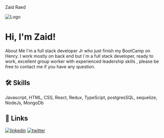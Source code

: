 
Zaid Raed



![Logo](https://res.cloudinary.com/den9jelya/image/upload/v1659470379/images/_21_linkedin-background-image-technology-1400x425_TechnologyProgramming-LinkedIn-Background-ID-40138-_kmoevo.jpg)


# Hi, I'm Zaid! 

About Me
I'm a full stack developer Jr who just finish my BootCamp on Henry.
    I work mostly on back end but I`m a full stack developer, ready to work, excellent group worker with experienced leadership skills , please be free to contact me if you have any question.
## 🛠 Skills
Javascript, HTML, CSS, React, Redux, TypeScipt, postgresSQL, sequelize, NodeJs, MongoDb


## 🔗 Links
[![linkedin](https://img.shields.io/badge/linkedin-0A66C2?style=for-the-badge&logo=linkedin&logoColor=white)](https://www.linkedin.com/in/zaid-raed-fs/)
[![twitter](https://img.shields.io/badge/twitter-1DA1F2?style=for-the-badge&logo=twitter&logoColor=white)](https://twitter.com/Zraedhotmailco1)

